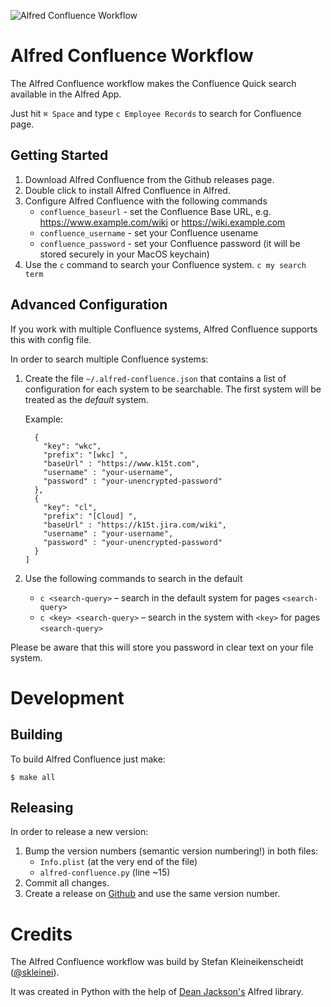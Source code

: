 ![Alfred Confluence Workflow](https://github.com/skleinei/alfred-confluence/raw/master/assets/banner.png)


# Alfred Confluence Workflow

The Alfred Confluence workflow makes the Confluence Quick search available in the Alfred App.
  
Just hit `⌘ Space` and type `c Employee Records` to search for Confluence page. 


## Getting Started

1. Download Alfred Confluence from the Github releases page.
2. Double click to install Alfred Confluence in Alfred.
3. Configure Alfred Confluence with the following commands
   * `confluence_baseurl` - set the Confluence Base URL, e.g. 
     https://www.example.com/wiki or https://wiki.example.com
   * `confluence_username` - set your Confluence usename
   * `confluence_password` - set your Confluence password (it will be stored 
     securely in your MacOS keychain)
4. Use the `c` command to search your Confluence system. `c my search term`



## Advanced Configuration

If you work with multiple Confluence systems, Alfred Confluence supports this 
with config file.

In order to search multiple Confluence systems:

1. Create the file `~/.alfred-confluence.json` that contains a list of
   configuration for each system to be searchable. The first system will be
   treated as the _default_ system. 
   
   Example:
   
   ```[
     {
       "key": "wkc",
       "prefix": "[wkc] ",
       "baseUrl" : "https://www.k15t.com",
       "username" : "your-username",
       "password" : "your-unencrypted-password"
     },
     {
       "key": "cl",
       "prefix": "[Cloud] ",
       "baseUrl" : "https://k15t.jira.com/wiki",
       "username" : "your-username",
       "password" : "your-unencrypted-password"
     }
   ]
   ```
2. Use the following commands to search in the default
   * `c <search-query>` – search in the default system for pages `<search-query>`
   * `c <key> <search-query>` – search in the system with `<key>` for pages `<search-query>`

Please be aware that this will store you password in clear text on your file system.


# Development

## Building

To build Alfred Confluence just make:

```
$ make all
```

## Releasing

In order to release a new version:

1. Bump the version numbers (semantic version numbering!) in both files:
   * `Info.plist` (at the very end of the file)
   * `alfred-confluence.py` (line ~15)
2. Commit all changes.
3. Create a release on [Github](https://help.github.com/categories/releases/)
   and use the same version number.


# Credits

The Alfred Confluence workflow was build by Stefan Kleineikenscheidt 
([@skleinei](https://twitter.com/skleinei)). 

It was created in Python with the help of 
[Dean Jackson's](https://github.com/deanishe/alfred-workflow) Alfred library. 